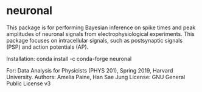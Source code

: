# neuronal
This package is for performing Bayesian inference on spike times and peak amplitudes of neuronal signals from electrophysiological experiments. This package focuses on intracellular signals, such as postsynaptic signals (PSP) and action potentials (AP).

Installation: conda install -c conda-forge neuronal

For: Data Analysis for Physicists (PHYS 201), Spring 2019, Harvard University. 
Authors: Amelia Paine, Han Sae Jung
License: GNU General Public License v3
